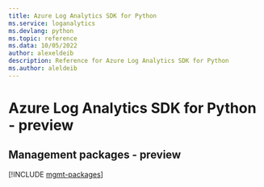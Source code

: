 ```yaml
---
title: Azure Log Analytics SDK for Python
ms.service: loganalytics
ms.devlang: python
ms.topic: reference
ms.data: 10/05/2022
author: alexeldeib
description: Reference for Azure Log Analytics SDK for Python
ms.author: aleldeib
---
```

# Azure Log Analytics SDK for Python - preview

## Management packages - preview
[!INCLUDE [mgmt-packages](log-analytics-mgmt-index.md)]